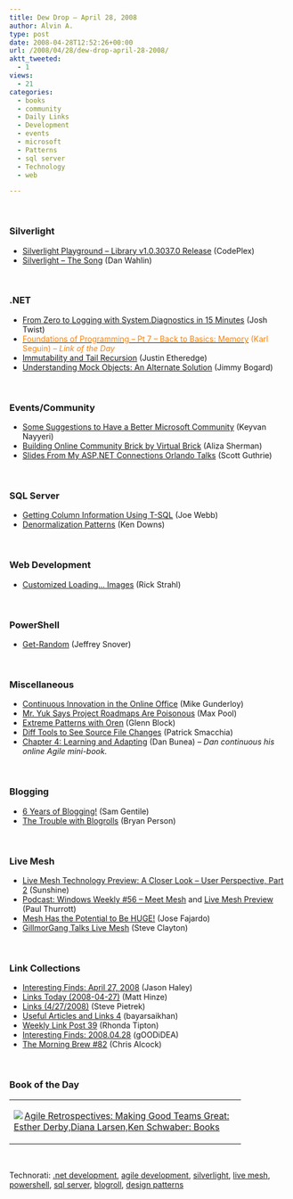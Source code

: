 ```yaml
---
title: Dew Drop – April 28, 2008
author: Alvin A.
type: post
date: 2008-04-28T12:52:26+00:00
url: /2008/04/28/dew-drop-april-28-2008/
aktt_tweeted:
  - 1
views:
  - 21
categories:
  - books
  - community
  - Daily Links
  - Development
  - events
  - microsoft
  - Patterns
  - sql server
  - Technology
  - web

---
```

&nbsp;

### Silverlight

  * [Silverlight Playground &#8211; Library v1.0.3037.0 Release][1] (CodePlex)
  * [Silverlight &#8211; The Song][2] (Dan Wahlin)

&nbsp;

### .NET

  * [From Zero to Logging with System.Diagnostics in 15 Minutes][3] (Josh Twist)
  * [<font color="#ff8000">Foundations of Programming &#8211; Pt 7 &#8211; Back to Basics: Memory</font>][4] <font color="#ff8000">(Karl Seguin)<em> &#8211; Link of the Day</em></font>
  * [Immutability and Tail Recursion][5] (Justin Etheredge)
  * [Understanding Mock Objects: An Alternate Solution][6] (Jimmy Bogard)

&nbsp;

### Events/Community

  * [Some Suggestions to Have a Better Microsoft Community][7] (Keyvan Nayyeri)
  * [Building Online Community Brick by Virtual Brick][8] (Aliza Sherman)
  * [Slides From My ASP.NET Connections Orlando Talks][9] (Scott Guthrie)

&nbsp;

### SQL Server

  * [Getting Column Information Using T-SQL][10] (Joe Webb)
  * [Denormalization Patterns][11] (Ken Downs)

&nbsp;

### Web Development

  * [Customized Loading&#8230; Images][12] (Rick Strahl)

&nbsp;

### PowerShell

  * [Get-Random][13] (Jeffrey Snover)

&nbsp;

### Miscellaneous

  * [Continuous Innovation in the Online Office][14] (Mike Gunderloy)
  * [Mr. Yuk Says Project Roadmaps Are Poisonous][15] (Max Pool)
  * [Extreme Patterns with Oren][16] (Glenn Block)
  * [Diff Tools to See Source File Changes][17] (Patrick Smacchia)
  * [Chapter 4: Learning and Adapting][18] (Dan Bunea) _&#8211; Dan continuous his online Agile mini-book._

&nbsp;

### Blogging

  * [6 Years of Blogging!][19] (Sam Gentile)
  * [The Trouble with Blogrolls][20] (Bryan Person)

&nbsp;

### Live Mesh

  * [Live Mesh Technology Preview: A Closer Look &#8211; User Perspective, Part 2][21] (Sunshine)
  * [Podcast: Windows Weekly #56 &#8211; Meet Mesh][22] and [Live Mesh Preview][23] (Paul Thurrott)
  * [Mesh Has the Potential to Be HUGE!][24] (Jose Fajardo)
  * [GillmorGang Talks Live Mesh][25] (Steve Clayton)

&nbsp;

### Link Collections

  * [Interesting Finds: April 27, 2008][26] (Jason Haley)
  * [Links Today (2008-04-27)][27] (Matt Hinze)
  * [Links (4/27/2008)][28] (Steve Pietrek)
  * [Useful Articles and Links 4][29] (bayarsaikhan)
  * [Weekly Link Post 39][30] (Rhonda Tipton)
  * [Interesting Finds: 2008.04.28][31] (gOODiDEA)
  * [The Morning Brew #82][32] (Chris Alcock)

&nbsp;

### Book of the Day

<div class="wlWriterSmartContent" id="scid:7dc1bd33-94bd-46fd-a20b-0131235bcd47:1e792a06-7f65-4760-80a8-9d7a79db9676" style="padding-right: 0px; display: inline; padding-left: 0px; float: none; padding-bottom: 0px; margin: 0px; padding-top: 0px">
  <table cellspacing="0" cellpadding="2" width="400" border="0" unselectable="on">
    <tr>
      <td valign="top" width="400">
        <p>
          <a title="Agile Retrospectives: Making Good Teams Great: Esther Derby,Diana Larsen,Ken Schwaber: Books" href="http://www.amazon.com/exec/obidos/ASIN/0977616649/alvinashcraft-20"><img data-recalc-dims="1" decoding="async" src="https://i0.wp.com/images.amazon.com/images/P/0977616649.01.MZZZZZZZ.jpg?w=660" border="0" align="left" style="float:left" />Agile Retrospectives: Making Good Teams Great: Esther Derby,Diana Larsen,Ken Schwaber: Books</a>
        </p>
      </td>
    </tr>
  </table>
</div>

&nbsp;

<div class="wlWriterSmartContent" id="scid:C16BAC14-9A3D-4c50-9394-FBFEF7A93539:f8138110-5199-43a5-b8cf-d839901aa6c7" style="padding-right: 0px; display: inline; padding-left: 0px; padding-bottom: 0px; margin: 0px; padding-top: 0px">
  <!--dotnetkickit-->
</div>

<div class="wlWriterSmartContent" id="scid:d7bf807d-7bb0-458a-811f-90c51817d5c2:68b95069-cd9e-44ef-a02c-a823e92208c7" style="padding-right: 0px; display: inline; padding-left: 0px; padding-bottom: 0px; margin: 0px; padding-top: 0px">
  <p>
    <span class="TagSite">Technorati:</span> <a href="http://technorati.com/tag/.net+development" rel="tag" class="tag">.net development</a>, <a href="http://technorati.com/tag/agile+development" rel="tag" class="tag">agile development</a>, <a href="http://technorati.com/tag/silverlight" rel="tag" class="tag">silverlight</a>, <a href="http://technorati.com/tag/live+mesh" rel="tag" class="tag">live mesh</a>, <a href="http://technorati.com/tag/powershell" rel="tag" class="tag">powershell</a>, <a href="http://technorati.com/tag/sql+server" rel="tag" class="tag">sql server</a>, <a href="http://technorati.com/tag/blogroll" rel="tag" class="tag">blogroll</a>, <a href="http://technorati.com/tag/design+patterns" rel="tag" class="tag">design patterns</a><br /><!-- StartInsertedTags: .net development, agile development, silverlight, live mesh, powershell, sql server, blogroll, design patterns :EndInsertedTags -->
  </p>
</div>

 [1]: http://www.codeplex.com/silverlight/Release/ProjectReleases.aspx?ReleaseId=12874
 [2]: http://weblogs.asp.net/dwahlin/archive/2008/04/27/silverlight-the-song.aspx
 [3]: http://www.thejoyofcode.com/From_zero_to_logging_with_System_Diagnostics_in_15_minutes.aspx
 [4]: http://codebetter.com/blogs/karlseguin/archive/2008/04/27/foundations-of-programming-pt-7-back-to-basics-memory.aspx
 [5]: http://www.codethinked.com/post/2008/04/Immutability-and-tail-recursion.aspx
 [6]: http://www.lostechies.com/blogs/jimmy_bogard/archive/2008/04/27/understanding-mock-objects-an-alternate-solution.aspx
 [7]: http://nayyeri.net/blog/some-suggestions-to-have-a-better-microsoft-community/
 [8]: http://webworkerdaily.com/2008/04/27/building-online-community-brick-by-virtual-brick/
 [9]: http://weblogs.asp.net/scottgu/archive/2008/04/27/slides-from-my-asp-net-connections-orlando-talks.aspx
 [10]: http://weblogs.sqlteam.com/joew/archive/2008/04/27/60574.aspx
 [11]: http://database-programmer.blogspot.com/2008/04/denormalization-patterns.html
 [12]: http://west-wind.com/weblog/posts/331639.aspx
 [13]: http://blogs.msdn.com/powershell/archive/2008/04/27/get-random.aspx
 [14]: http://webworkerdaily.com/2008/04/27/continuous-innovation-online-office/
 [15]: http://www.codesqueeze.com/mr-yuk-says-project-roadmaps-are-poisonous/
 [16]: http://codebetter.com/blogs/glenn.block/archive/2008/04/28/extreme-patterns-with-oren.aspx
 [17]: http://codebetter.com/blogs/patricksmacchia/archive/2008/04/28/diff-tools-to-see-source-files-changes.aspx
 [18]: http://bloggingabout.net/blogs/danbunea/archive/2008/04/25/chapter-4-learning-and-adapting.aspx
 [19]: http://samgentile.com/blogs/samgentile/archive/2008/04/27/6-years-of-blogging.aspx
 [20]: http://bryanperson.com/2008/04/07/the-trouble-with-blogrolls/
 [21]: http://www.liveside.net/blogs/main/archive/2008/04/27/live-mesh-technology-preview-a-closer-look-user-perspective-part-2.aspx
 [22]: http://www.winsupersite.com/paul/podcast.asp#56
 [23]: http://www.winsupersite.com/reviews/live_mesh_preview.asp
 [24]: http://www.cynergysystems.com/blogs/page/josefajardo?entry=mesh_has_the_potential_to
 [25]: http://blogs.msdn.com/stevecla01/archive/2008/04/27/gillmorgang-talks-live-mesh.aspx
 [26]: http://jasonhaley.com/blog/archive/2008/04/27/141555.aspx
 [27]: http://mhinze.com/links-today-2008-04-27/
 [28]: http://spietrek.blogspot.com/2008/04/links-4272008.html
 [29]: http://www.plentyofcode.com/2008/04/useful-articles-and-links-4.html
 [30]: http://rtipton.wordpress.com/2008/04/27/weekly-link-post-39/
 [31]: http://weblogs.asp.net/yuanjian/archive/2008/04/27/interesting-finds-2008-04-28.aspx
 [32]: http://blog.cwa.me.uk/2008/04/28/the-morning-brew-82/